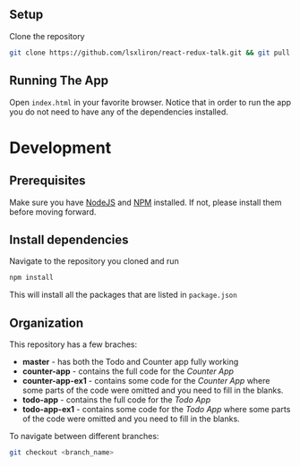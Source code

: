 
## Setup
Clone the repository
```bash
git clone https://github.com/lsxliron/react-redux-talk.git && git pull --all
```

## Running The App
Open `index.html` in your favorite browser. Notice that in order to run the app you do not need to have any of the dependencies installed.


# Development

## Prerequisites
Make sure you have [NodeJS](https://nodejs.org/en/download/) and [NPM](http://blog.npmjs.org/post/85484771375/how-to-install-npm) installed. If not, please install them before moving forward.


## Install dependencies
Navigate to the repository you cloned and run 
```bash
npm install
```
This will install all the packages that are listed in `package.json`

## Organization
This repository has a few braches:
- **master** - has both the Todo and Counter app fully working
- **counter-app** - contains the full code for the *Counter App*
- **counter-app-ex1** - contains some code for the *Counter App* where some parts of the code were omitted and you need to fill in the blanks. 
- **todo-app** - contains the full code for the *Todo App*
- **todo-app-ex1** - contains some code for the *Todo App* where some parts of the code were omitted and you need to fill in the blanks. 

To navigate between different branches:
```bash
git checkout <branch_name>
```

